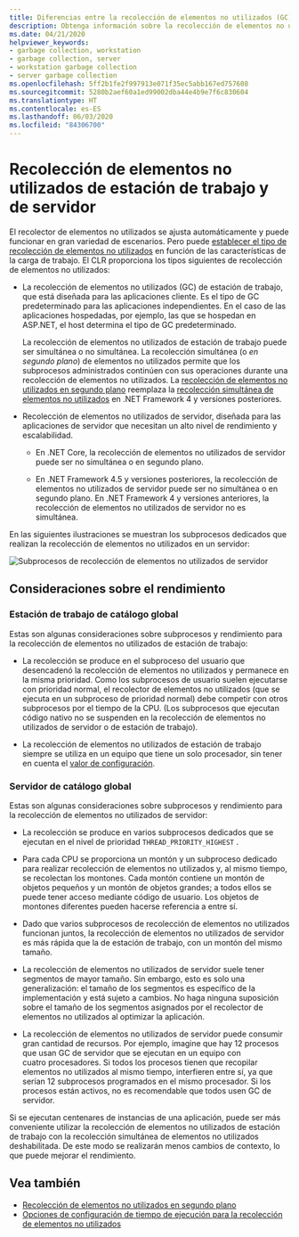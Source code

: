 ```yaml
---
title: Diferencias entre la recolección de elementos no utilizados (GC) en estaciones de trabajo y servidores
description: Obtenga información sobre la recolección de elementos no utilizados de estación de trabajo y de servidor en .NET.
ms.date: 04/21/2020
helpviewer_keywords:
- garbage collection, workstation
- garbage collection, server
- workstation garbage collection
- server garbage collection
ms.openlocfilehash: 5ff2b1fe2f997913e071f35ec5abb167ed757608
ms.sourcegitcommit: 5280b2aef60a1ed99002dba44e4b9e7f6c830604
ms.translationtype: HT
ms.contentlocale: es-ES
ms.lasthandoff: 06/03/2020
ms.locfileid: "84306700"
---
```

# <a name="workstation-and-server-garbage-collection"></a>Recolección de elementos no utilizados de estación de trabajo y de servidor

El recolector de elementos no utilizados se ajusta automáticamente y puede funcionar en gran variedad de escenarios. Pero puede [establecer el tipo de recolección de elementos no utilizados](../../core/run-time-config/garbage-collector.md#flavors-of-garbage-collection) en función de las características de la carga de trabajo. El CLR proporciona los tipos siguientes de recolección de elementos no utilizados:

- La recolección de elementos no utilizados (GC) de estación de trabajo, que está diseñada para las aplicaciones cliente. Es el tipo de GC predeterminado para las aplicaciones independientes. En el caso de las aplicaciones hospedadas, por ejemplo, las que se hospedan en ASP.NET, el host determina el tipo de GC predeterminado.

  La recolección de elementos no utilizados de estación de trabajo puede ser simultánea o no simultánea. La recolección simultánea (o *en segundo plano*) de elementos no utilizados permite que los subprocesos administrados continúen con sus operaciones durante una recolección de elementos no utilizados. La [recolección de elementos no utilizados en segundo plano](background-gc.md) reemplaza la [recolección simultánea de elementos no utilizados](background-gc.md#concurrent-garbage-collection) en .NET Framework 4 y versiones posteriores.

- Recolección de elementos no utilizados de servidor, diseñada para las aplicaciones de servidor que necesitan un alto nivel de rendimiento y escalabilidad.

  - En .NET Core, la recolección de elementos no utilizados de servidor puede ser no simultánea o en segundo plano.

  - En .NET Framework 4.5 y versiones posteriores, la recolección de elementos no utilizados de servidor puede ser no simultánea o en segundo plano. En .NET Framework 4 y versiones anteriores, la recolección de elementos no utilizados de servidor no es simultánea.

En las siguientes ilustraciones se muestran los subprocesos dedicados que realizan la recolección de elementos no utilizados en un servidor:

![Subprocesos de recolección de elementos no utilizados de servidor](media/gc-server.png)

## <a name="performance-considerations"></a>Consideraciones sobre el rendimiento

### <a name="workstation-gc"></a>Estación de trabajo de catálogo global

Estas son algunas consideraciones sobre subprocesos y rendimiento para la recolección de elementos no utilizados de estación de trabajo:

- La recolección se produce en el subproceso del usuario que desencadenó la recolección de elementos no utilizados y permanece en la misma prioridad. Como los subprocesos de usuario suelen ejecutarse con prioridad normal, el recolector de elementos no utilizados (que se ejecuta en un subproceso de prioridad normal) debe competir con otros subprocesos por el tiempo de la CPU. (Los subprocesos que ejecutan código nativo no se suspenden en la recolección de elementos no utilizados de servidor o de estación de trabajo).

- La recolección de elementos no utilizados de estación de trabajo siempre se utiliza en un equipo que tiene un solo procesador, sin tener en cuenta el [valor de configuración](../../core/run-time-config/garbage-collector.md#systemgcservercomplus_gcserver).

### <a name="server-gc"></a>Servidor de catálogo global

Estas son algunas consideraciones sobre subprocesos y rendimiento para la recolección de elementos no utilizados de servidor:

- La recolección se produce en varios subprocesos dedicados que se ejecutan en el nivel de prioridad `THREAD_PRIORITY_HIGHEST` .

- Para cada CPU se proporciona un montón y un subproceso dedicado para realizar recolección de elementos no utilizados y, al mismo tiempo, se recolectan los montones. Cada montón contiene un montón de objetos pequeños y un montón de objetos grandes; a todos ellos se puede tener acceso mediante código de usuario. Los objetos de montones diferentes pueden hacerse referencia a entre sí.

- Dado que varios subprocesos de recolección de elementos no utilizados funcionan juntos, la recolección de elementos no utilizados de servidor es más rápida que la de estación de trabajo, con un montón del mismo tamaño.

- La recolección de elementos no utilizados de servidor suele tener segmentos de mayor tamaño. Sin embargo, esto es solo una generalización: el tamaño de los segmentos es específico de la implementación y está sujeto a cambios. No haga ninguna suposición sobre el tamaño de los segmentos asignados por el recolector de elementos no utilizados al optimizar la aplicación.

- La recolección de elementos no utilizados de servidor puede consumir gran cantidad de recursos. Por ejemplo, imagine que hay 12 procesos que usan GC de servidor que se ejecutan en un equipo con cuatro procesadores. Si todos los procesos tienen que recopilar elementos no utilizados al mismo tiempo, interfieren entre sí, ya que serían 12 subprocesos programados en el mismo procesador. Si los procesos están activos, no es recomendable que todos usen GC de servidor.

Si se ejecutan centenares de instancias de una aplicación, puede ser más conveniente utilizar la recolección de elementos no utilizados de estación de trabajo con la recolección simultánea de elementos no utilizados deshabilitada. De este modo se realizarán menos cambios de contexto, lo que puede mejorar el rendimiento.

## <a name="see-also"></a>Vea también

- [Recolección de elementos no utilizados en segundo plano](background-gc.md)
- [Opciones de configuración de tiempo de ejecución para la recolección de elementos no utilizados](../../core/run-time-config/garbage-collector.md)
